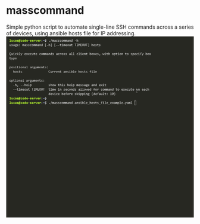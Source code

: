 # masscommand
Simple python script to automate single-line SSH commands across a series of devices, using ansible hosts file for IP addressing.  
![](mass_command.gif)